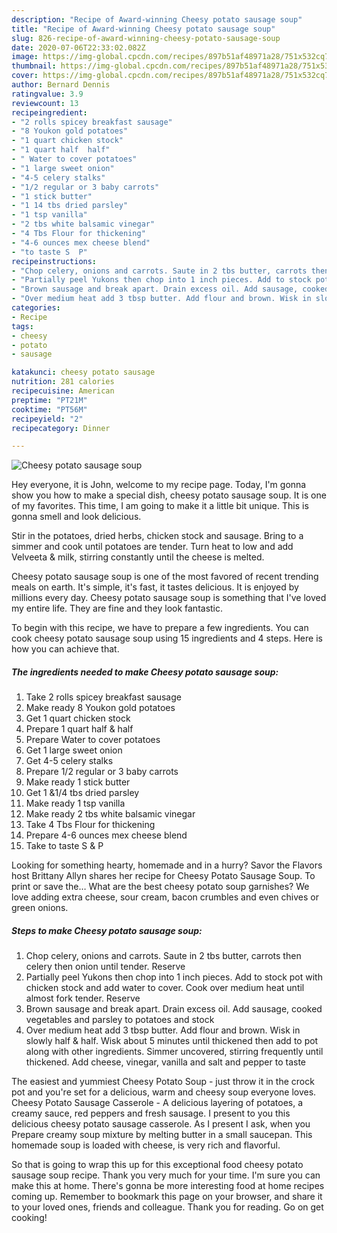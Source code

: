 ```yaml
---
description: "Recipe of Award-winning Cheesy potato sausage soup"
title: "Recipe of Award-winning Cheesy potato sausage soup"
slug: 826-recipe-of-award-winning-cheesy-potato-sausage-soup
date: 2020-07-06T22:33:02.082Z
image: https://img-global.cpcdn.com/recipes/897b51af48971a28/751x532cq70/cheesy-potato-sausage-soup-recipe-main-photo.jpg
thumbnail: https://img-global.cpcdn.com/recipes/897b51af48971a28/751x532cq70/cheesy-potato-sausage-soup-recipe-main-photo.jpg
cover: https://img-global.cpcdn.com/recipes/897b51af48971a28/751x532cq70/cheesy-potato-sausage-soup-recipe-main-photo.jpg
author: Bernard Dennis
ratingvalue: 3.9
reviewcount: 13
recipeingredient:
- "2 rolls spicey breakfast sausage"
- "8 Youkon gold potatoes"
- "1 quart chicken stock"
- "1 quart half  half"
- " Water to cover potatoes"
- "1 large sweet onion"
- "4-5 celery stalks"
- "1/2 regular or 3 baby carrots"
- "1 stick butter"
- "1 14 tbs dried parsley"
- "1 tsp vanilla"
- "2 tbs white balsamic vinegar"
- "4 Tbs Flour for thickening"
- "4-6 ounces mex cheese blend"
- "to taste S  P"
recipeinstructions:
- "Chop celery, onions and carrots. Saute in 2 tbs butter, carrots then celery then onion until tender. Reserve"
- "Partially peel Yukons then chop into 1 inch pieces. Add to stock pot with chicken stock and add water to cover. Cook over medium heat until almost fork tender. Reserve"
- "Brown sausage and break apart. Drain excess oil. Add sausage, cooked vegetables and parsley to potatoes and stock"
- "Over medium heat add 3 tbsp butter. Add flour and brown. Wisk in slowly half &amp; half. Wisk about 5 minutes until thickened then add to pot along with other ingredients. Simmer uncovered, stirring frequently until thickened. Add cheese, vinegar, vanilla and salt and pepper to taste"
categories:
- Recipe
tags:
- cheesy
- potato
- sausage

katakunci: cheesy potato sausage 
nutrition: 281 calories
recipecuisine: American
preptime: "PT21M"
cooktime: "PT56M"
recipeyield: "2"
recipecategory: Dinner

---
```



![Cheesy potato sausage soup](https://img-global.cpcdn.com/recipes/897b51af48971a28/751x532cq70/cheesy-potato-sausage-soup-recipe-main-photo.jpg)

Hey everyone, it is John, welcome to my recipe page. Today, I'm gonna show you how to make a special dish, cheesy potato sausage soup. It is one of my favorites. This time, I am going to make it a little bit unique. This is gonna smell and look delicious.

Stir in the potatoes, dried herbs, chicken stock and sausage. Bring to a simmer and cook until potatoes are tender. Turn heat to low and add Velveeta &amp; milk, stirring constantly until the cheese is melted.

Cheesy potato sausage soup is one of the most favored of recent trending meals on earth. It's simple, it's fast, it tastes delicious. It is enjoyed by millions every day. Cheesy potato sausage soup is something that I've loved my entire life. They are fine and they look fantastic.


To begin with this recipe, we have to prepare a few ingredients. You can cook cheesy potato sausage soup using 15 ingredients and 4 steps. Here is how you can achieve that.

<!--inarticleads1-->

##### The ingredients needed to make Cheesy potato sausage soup:

1. Take 2 rolls spicey breakfast sausage
1. Make ready 8 Youkon gold potatoes
1. Get 1 quart chicken stock
1. Prepare 1 quart half &amp; half
1. Prepare  Water to cover potatoes
1. Get 1 large sweet onion
1. Get 4-5 celery stalks
1. Prepare 1/2 regular or 3 baby carrots
1. Make ready 1 stick butter
1. Get 1 &amp;1/4 tbs dried parsley
1. Make ready 1 tsp vanilla
1. Make ready 2 tbs white balsamic vinegar
1. Take 4 Tbs Flour for thickening
1. Prepare 4-6 ounces mex cheese blend
1. Take to taste S &amp; P


Looking for something hearty, homemade and in a hurry? Savor the Flavors host Brittany Allyn shares her recipe for Cheesy Potato Sausage Soup. To print or save the… What are the best cheesy potato soup garnishes? We love adding extra cheese, sour cream, bacon crumbles and even chives or green onions. 

<!--inarticleads2-->

##### Steps to make Cheesy potato sausage soup:

1. Chop celery, onions and carrots. Saute in 2 tbs butter, carrots then celery then onion until tender. Reserve
1. Partially peel Yukons then chop into 1 inch pieces. Add to stock pot with chicken stock and add water to cover. Cook over medium heat until almost fork tender. Reserve
1. Brown sausage and break apart. Drain excess oil. Add sausage, cooked vegetables and parsley to potatoes and stock
1. Over medium heat add 3 tbsp butter. Add flour and brown. Wisk in slowly half &amp; half. Wisk about 5 minutes until thickened then add to pot along with other ingredients. Simmer uncovered, stirring frequently until thickened. Add cheese, vinegar, vanilla and salt and pepper to taste


The easiest and yummiest Cheesy Potato Soup - just throw it in the crock pot and you&#39;re set for a delicious, warm and cheesy soup everyone loves. Cheesy Potato Sausage Casserole - A delicious layering of potatoes, a creamy sauce, red peppers and fresh sausage. I present to you this delicious cheesy potato sausage casserole. As I present I ask, when you Prepare creamy soup mixture by melting butter in a small saucepan. This homemade soup is loaded with cheese, is very rich and flavorful. 

So that is going to wrap this up for this exceptional food cheesy potato sausage soup recipe. Thank you very much for your time. I'm sure you can make this at home. There's gonna be more interesting food at home recipes coming up. Remember to bookmark this page on your browser, and share it to your loved ones, friends and colleague. Thank you for reading. Go on get cooking!
